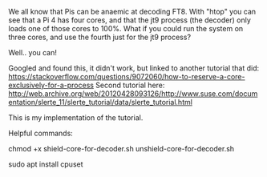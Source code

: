 We all know that Pis can be anaemic at decoding FT8. With "htop" you can see that a Pi 4 has four cores, and that the jt9 process (the decoder) only loads one of those cores to 100%. What if you could run the system on three cores, and use the fourth just for the jt9 process?

Well.. you can!

Googled and found this, it didn't work, but linked to another tutorial that did: https://stackoverflow.com/questions/9072060/how-to-reserve-a-core-exclusively-for-a-process
Second tutorial here: http://web.archive.org/web/20120428093126/http://www.suse.com/documentation/slerte_11/slerte_tutorial/data/slerte_tutorial.html

This is my implementation of the tutorial.


Helpful commands:

chmod +x shield-core-for-decoder.sh unshield-core-for-decoder.sh

sudo apt install cpuset
